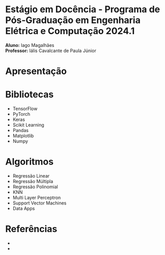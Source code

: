 # Estágio em Docência - Programa de Pós-Graduação em Engenharia Elétrica e Computação 2024.1

**Aluno:** Iago Magalhães <br>
**Professor:** Iális Cavalcante de Paula Júnior

# Apresentação

# Bibliotecas
- TensorFlow
- PyTorch
- Keras
- Scikit Learning
- Pandas
- Matplotlib
- Numpy

# Algoritmos
- Regressão Linear
- Regressão Múltipla
- Regressão Polinomial
- KNN
- Multi Layer Perceptron
- Support Vector Machines
- Data Apps

# Referências
- []()
- []()
